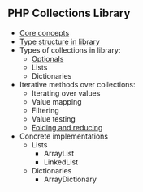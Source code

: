 ## PHP Collections Library

* [Core concepts](./core_concepts.md)
* [Type structure in library](./type_structure.md)
* Types of collections in library:
  * [Optionals](./optionals.md)
  * Lists
  * Dictionaries
* Iterative methods over collections:
  * Iterating over values
  * Value mapping
  * Filtering
  * Value testing
  * [Folding and reducing](./folding_and_reducing.md)
* Concrete implementations
  * Lists
    * ArrayList
    * LinkedList
  * Dictionaries
    * ArrayDictionary